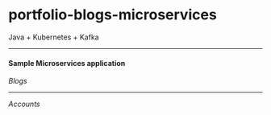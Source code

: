 # portfolio-blogs-microservices
Java + Kubernetes + Kafka

---
#### Sample Microservices application


*Blogs*


---
*Accounts*
